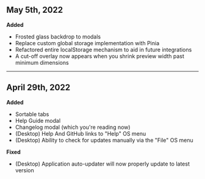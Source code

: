 ## May 5th, 2022

**Added**

-   Frosted glass backdrop to modals
-   Replace custom global storage implementation with Pinia
-   Refactored entire localStorage mechanism to aid in future integrations
-   A cut-off overlay now appears when you shrink preview width past minimum dimensions

---

## April 29th, 2022

**Added**

-   Sortable tabs
-   Help Guide modal
-   Changelog modal (which you're reading now)
-   (Desktop) Help And GitHub links to "Help" OS menu
-   (Desktop) Ability to check for updates manually via the "File" OS menu

**Fixed**

-   (Desktop) Application auto-updater will now properly update to latest version
